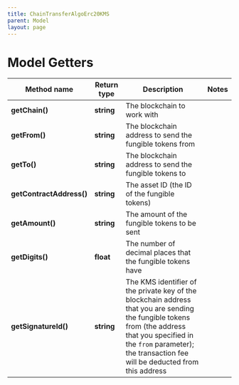 ```yaml
---
title: ChainTransferAlgoErc20KMS
parent: Model
layout: page
---
```


# Model Getters

Method name | Return type | Description | Notes
------------ | ------------- | ------------- | -------------
**getChain()** | **string** | The blockchain to work with |
**getFrom()** | **string** | The blockchain address to send the fungible tokens from |
**getTo()** | **string** | The blockchain address to send the fungible tokens to |
**getContractAddress()** | **string** | The asset ID (the ID of the fungible tokens) |
**getAmount()** | **string** | The amount of the fungible tokens to be sent |
**getDigits()** | **float** | The number of decimal places that the fungible tokens have |
**getSignatureId()** | **string** | The KMS identifier of the private key of the blockchain address that you are sending the fungible tokens from (the address that you specified in the <code>from</code> parameter); the transaction fee will be deducted from this address |

